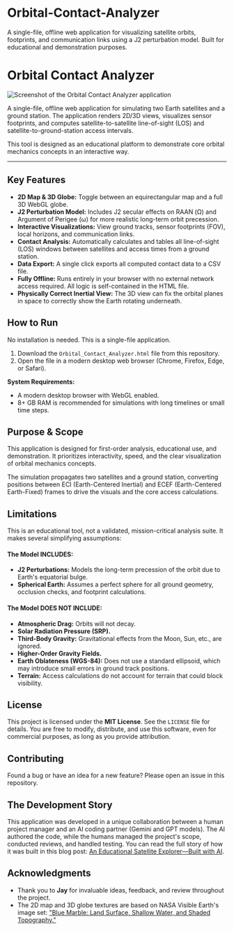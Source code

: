 # Orbital-Contact-Analyzer
A single-file, offline web application for visualizing satellite orbits, footprints, and communication links using a J2 perturbation model. Built for educational and demonstration purposes.
# Orbital Contact Analyzer

![Screenshot of the Orbital Contact Analyzer application](https://i.imgur.com/gK2fF4J.png)

A single-file, offline web application for simulating two Earth satellites and a ground station. The application renders 2D/3D views, visualizes sensor footprints, and computes satellite-to-satellite line-of-sight (LOS) and satellite-to-ground-station access intervals.

This tool is designed as an educational platform to demonstrate core orbital mechanics concepts in an interactive way.

---

## Key Features

*   **2D Map & 3D Globe:** Toggle between an equirectangular map and a full 3D WebGL globe.
*   **J2 Perturbation Model:** Includes J2 secular effects on RAAN (Ω) and Argument of Perigee (ω) for more realistic long-term orbit precession.
*   **Interactive Visualizations:** View ground tracks, sensor footprints (FOV), local horizons, and communication links.
*   **Contact Analysis:** Automatically calculates and tables all line-of-sight (LOS) windows between satellites and access times from a ground station.
*   **Data Export:** A single click exports all computed contact data to a CSV file.
*   **Fully Offline:** Runs entirely in your browser with no external network access required. All logic is self-contained in the HTML file.
*   **Physically Correct Inertial View:** The 3D view can fix the orbital planes in space to correctly show the Earth rotating underneath.

## How to Run

No installation is needed. This is a single-file application.

1.  Download the `Orbital_Contact_Analyzer.html` file from this repository.
2.  Open the file in a modern desktop web browser (Chrome, Firefox, Edge, or Safari).

**System Requirements:**
*   A modern desktop browser with WebGL enabled.
*   8+ GB RAM is recommended for simulations with long timelines or small time steps.

## Purpose & Scope

This application is designed for first-order analysis, educational use, and demonstration. It prioritizes interactivity, speed, and the clear visualization of orbital mechanics concepts.

The simulation propagates two satellites and a ground station, converting positions between ECI (Earth-Centered Inertial) and ECEF (Earth-Centered Earth-Fixed) frames to drive the visuals and the core access calculations.

## Limitations

This is an educational tool, not a validated, mission-critical analysis suite. It makes several simplifying assumptions:

#### The Model **INCLUDES**:
*   **J2 Perturbations:** Models the long-term precession of the orbit due to Earth's equatorial bulge.
*   **Spherical Earth:** Assumes a perfect sphere for all ground geometry, occlusion checks, and footprint calculations.

#### The Model **DOES NOT INCLUDE**:
*   **Atmospheric Drag:** Orbits will not decay.
*   **Solar Radiation Pressure (SRP).**
*   **Third-Body Gravity:** Gravitational effects from the Moon, Sun, etc., are ignored.
*   **Higher-Order Gravity Fields.**
*   **Earth Oblateness (WGS-84):** Does not use a standard ellipsoid, which may introduce small errors in ground track positions.
*   **Terrain:** Access calculations do not account for terrain that could block visibility.

## License

This project is licensed under the **MIT License**. See the `LICENSE` file for details. You are free to modify, distribute, and use this software, even for commercial purposes, as long as you provide attribution.

## Contributing

Found a bug or have an idea for a new feature? Please open an issue in this repository.

## The Development Story

This application was developed in a unique collaboration between a human project manager and an AI coding partner (Gemini and GPT models). The AI authored the code, while the humans managed the project's scope, conducted reviews, and handled testing. You can read the full story of how it was built in this blog post: [An Educational Satellite Explorer—Built with AI](https://henkiel.com/2025/10/21/an-educational-satellite-explorer-built-with-ai/).

## Acknowledgments

*   Thank you to **Jay** for invaluable ideas, feedback, and review throughout the project.
*   The 2D map and 3D globe textures are based on NASA Visible Earth's image set: ["Blue Marble: Land Surface, Shallow Water, and Shaded Topography."](https://visibleearth.nasa.gov/images/73751/blue-marble-land-surface-shallow-water-and-shaded-topography)
